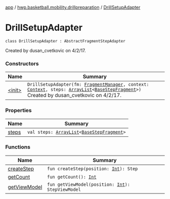 [app](../../index.md) / [hwp.basketball.mobility.drillpreparation](../index.md) / [DrillSetupAdapter](.)

# DrillSetupAdapter

`class DrillSetupAdapter : AbstractFragmentStepAdapter`

Created by dusan_cvetkovic on 4/2/17.

### Constructors

| Name | Summary |
|---|---|
| [&lt;init&gt;](-init-.md) | `DrillSetupAdapter(fm: `[`FragmentManager`](https://developer.android.com/reference/android/support/v4/app/FragmentManager.html)`, context: `[`Context`](https://developer.android.com/reference/android/content/Context.html)`, steps: `[`ArrayList`](https://developer.android.com/reference/java/util/ArrayList.html)`<`[`BaseStepFragment`](../../hwp.basketball.mobility.drillpreparation.step/-base-step-fragment/index.md)`>)`<br>Created by dusan_cvetkovic on 4/2/17. |

### Properties

| Name | Summary |
|---|---|
| [steps](steps.md) | `val steps: `[`ArrayList`](https://developer.android.com/reference/java/util/ArrayList.html)`<`[`BaseStepFragment`](../../hwp.basketball.mobility.drillpreparation.step/-base-step-fragment/index.md)`>` |

### Functions

| Name | Summary |
|---|---|
| [createStep](create-step.md) | `fun createStep(position: `[`Int`](https://kotlinlang.org/api/latest/jvm/stdlib/kotlin/-int/index.html)`): Step` |
| [getCount](get-count.md) | `fun getCount(): `[`Int`](https://kotlinlang.org/api/latest/jvm/stdlib/kotlin/-int/index.html) |
| [getViewModel](get-view-model.md) | `fun getViewModel(position: `[`Int`](https://kotlinlang.org/api/latest/jvm/stdlib/kotlin/-int/index.html)`): StepViewModel` |
